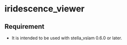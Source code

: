 # iridescence_viewer

## Requirement

- It is intended to be used with stella_vslam 0.6.0 or later.
